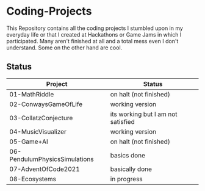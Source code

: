 # Coding-Projects
This Repository contains all the coding projects I stumbled upon in my everyday life or that I created at Hackathons or Game Jams in which I participated.
Many aren't finished at all and a total mess even I don't understand. Some on the other hand are cool.

## Status
| Project                       | Status                              |
| ----------------------------- | ----------------------------------- |
| 01-MathRiddle                 | on halt (not finished)                            |
| 02-ConwaysGameOfLife          | working version                      |
| 03-CollatzConjecture          | its working but I am not satisfied  |
| 04-MusicVisualizer            | working version                      |
| 05-Game+AI                    | on halt (not finished)                          |
| 06-PendulumPhysicsSimulations | basics done                      |
| 07-AdventOfCode2021           | basically done                         |
| 08-Ecosystems                 | in progress                         |
